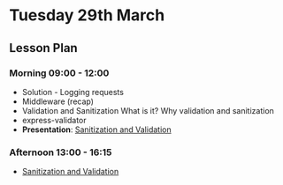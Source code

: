 # Tuesday 29th March

## Lesson Plan

### Morning 09:00 - 12:00

+ Solution - Logging requests
+ Middleware (recap)
+ Validation and Sanitization
    What is it?
    Why validation and sanitization
+ express-validator
+ **Presentation**: [Sanitization and Validation](https://docs.google.com/presentation/d/1UI0E2XBfOyIQzqACBDe4kZEu005M26mteiXC3BojzFQ/edit?usp=sharing)

### Afternoon 13:00 - 16:15

+ [Sanitization and Validation](https://github.com/DigitalCareerInstitute/BE-Server-Middleware)
